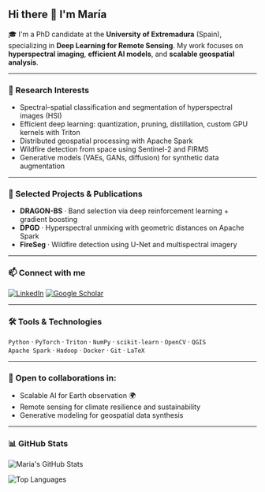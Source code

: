 ## Hi there 👋 I'm María

🎓 I'm a PhD candidate at the **University of Extremadura** (Spain), specializing in **Deep Learning for Remote Sensing**. My work focuses on **hyperspectral imaging**, **efficient AI models**, and **scalable geospatial analysis**.

---

### 🔬 Research Interests
- Spectral–spatial classification and segmentation of hyperspectral images (HSI)
- Efficient deep learning: quantization, pruning, distillation, custom GPU kernels with Triton
- Distributed geospatial processing with Apache Spark
- Wildfire detection from space using Sentinel-2 and FIRMS
- Generative models (VAEs, GANs, diffusion) for synthetic data augmentation

---

### 📄 Selected Projects & Publications
- **DRAGON-BS** · Band selection via deep reinforcement learning + gradient boosting  
- **DPGD** · Hyperspectral unmixing with geometric distances on Apache Spark  
- **FireSeg** · Wildfire detection using U-Net and multispectral imagery

---

### 📫 Connect with me
[![LinkedIn](https://img.shields.io/badge/LinkedIn-blue?style=flat&logo=linkedin)](https://www.linkedin.com/in/mariabgarciaf/)
[![Google Scholar](https://img.shields.io/badge/Google%20Scholar-4285F4?style=flat&logo=googlescholar&logoColor=white)](https://scholar.google.es/citations?user=u0lUSJwAAAAJ&hl=es)

---

### 🛠️ Tools & Technologies
`Python` · `PyTorch` · `Triton` · `NumPy` · `scikit-learn` · `OpenCV` · `QGIS`  
`Apache Spark` · `Hadoop` · `Docker` · `Git` · `LaTeX`

---

### 🤝 Open to collaborations in:
- Scalable AI for Earth observation 🌍  
- Remote sensing for climate resilience and sustainability  
- Generative modeling for geospatial data synthesis  

---

### 📊 GitHub Stats

![Maria's GitHub Stats](https://github-readme-stats.vercel.app/api?username=mariabgarciaf08&show_icons=true&theme=github_dark&hide_title=true)

![Top Languages](https://github-readme-stats.vercel.app/api/top-langs/?username=mariabgarciaf08&layout=compact&theme=github_dark&hide_title=true)

